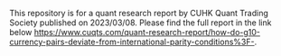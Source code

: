 This repository is for a quant research report by CUHK Quant Trading Society published on 2023/03/08. Please find the full report in the link below https://www.cuqts.com/quant-research-report/how-do-g10-currency-pairs-deviate-from-international-parity-conditions%3F-.
